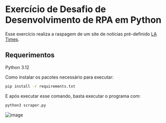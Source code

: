 # Exercício de Desafio de Desenvolvimento de RPA em Python

Esse exercício realiza a raspagem de um site de notícias pré-definido [LA Times](http://latimes.com).

## Requerimentos

Python 3.12

Como instalar os pacotes necessário para executar:

```sh
pip install -r requirements.txt
```

E após executar esse comando, basta executar o programa com:

```sh
python3 scraper.py
```

![image](https://github.com/user-attachments/assets/a1c3b9fe-9269-4792-b91e-22c25033878d)
